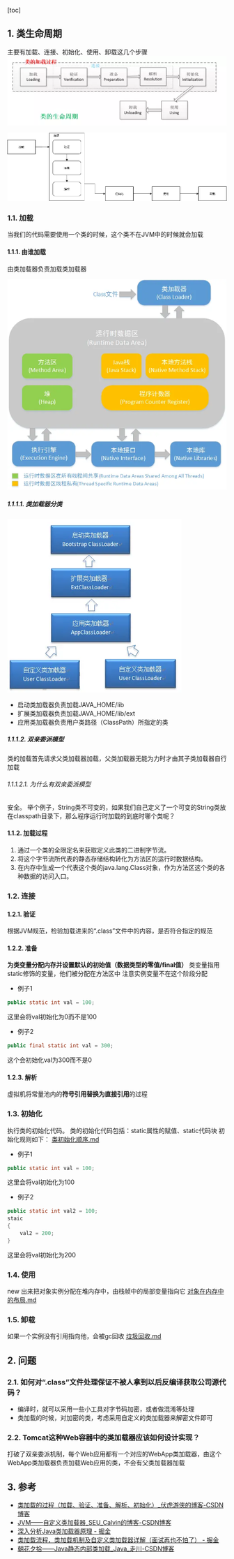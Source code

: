 [toc]



## 1. 类生命周期
主要有加载、连接、初始化、使用、卸载这几个步骤
![](https://raw.githubusercontent.com/TDoct/images/master/img/20200130125230.png)

![](https://raw.githubusercontent.com/TDoct/images/master/img/20200316173027.png)
### 1.1. 加载

当我们的代码需要使用一个类的时候，这个类不在JVM中的时候就会加载

#### 1.1.1. 由谁加载
由类加载器负责加载类加载器

![](https://raw.githubusercontent.com/TDoct/images/master/img/20200130112608.png)

##### 1.1.1.1. 类加载器分类
![](https://raw.githubusercontent.com/TDoct/images/master/img/20200129210319.png)

- 启动类加载器负责加载JAVA_HOME/lib
- 扩展类加载器负责加载JAVA_HOME/lib/ext
- 应用类加载器负责用户类路径（ClassPath）所指定的类

##### 1.1.1.2. 双亲委派模型

类的加载首先请求父类加载器加载，父类加载器无能为力时才由其子类加载器自行加载

###### 1.1.1.2.1. 为什么有双亲委派模型
安全。
举个例子，String类不可变的，如果我们自己定义了一个可变的String类放在classpath目录下，那么程序运行时加载的到底时哪个类呢？

#### 1.1.2. 加载过程

1. 通过一个类的全限定名来获取定义此类的二进制字节流。
2. 将这个字节流所代表的静态存储结构转化为方法区的运行时数据结构。
3. 在内存中生成一个代表这个类的java.lang.Class对象，作为方法区这个类的各种数据的访问入口。

### 1.2. 连接

#### 1.2.1. 验证
根据JVM规范，检验加载进来的“.class”文件中的内容，是否符合指定的规范

#### 1.2.2. 准备
**为类变量分配内存并设置默认的初始值（数据类型的零值/final值）** 
类变量指用static修饰的变量，他们被分配在方法区中
注意实例变量不在这个阶段分配

- 例子1
```java
public static int val = 100;
```
这里会将val初始化为0而不是100

- 例子2

```java
public final static int val = 300;
```

这个会初始化val为300而不是0

#### 1.2.3. 解析
虚拟机将常量池内的**符号引用替换为直接引用**的过程

### 1.3. 初始化

执行类的初始化代码。
类的初始化代码包括：static属性的赋值、static代码块
初始化规则如下：
[类初始化顺序.md](类初始化顺序.md)
- 例子1
```java
public static int val = 100;
```
这里会将val初始化为100

- 例子2

```java
public static int val2 = 100;
staic
{
    val2 = 200;
}
```
这里会将val初始化为200
### 1.4. 使用
new 出来把对象实例分配在堆内存中，由栈帧中的局部变量指向它
[对象在内存中的布局.md](对象在内存中的布局.md)
### 1.5. 卸载

如果一个实例没有引用指向他，会被gc回收
[垃圾回收.md](../垃圾回收/垃圾回收.md)


## 2. 问题
### 2.1. 如何对“.class”文件处理保证不被人拿到以后反编译获取公司源代码？
- 编译时，就可以采用一些小工具对字节码加密，或者做混淆等处理
- 类加载的时候，对加密的类，考虑采用自定义的类加载器来解密文件即可

### 2.2. Tomcat这种Web容器中的类加载器应该如何设计实现？

打破了双亲委派机制，每个Web应用都有一个对应的WebApp类加载器，由这个WebApp类加载器负责加载Web应用的类，不会有父类加载器加载

## 3. 参考

- [类加载的过程（加载、验证、准备、解析、初始化）\_伏虎游侠的博客\-CSDN博客](https://blog.csdn.net/dufufd/article/details/80538527)
- [JVM——自定义类加载器\_SEU\_Calvin的博客\-CSDN博客](https://blog.csdn.net/SEU_Calvin/article/details/52315125)
- [深入分析Java类加载器原理 \- 掘金](https://juejin.im/post/5c866e00f265da2dd1689f8b#heading-12)
- [类加载流程，类加载机制及自定义类加载器详解（面试再也不怕了） \- 掘金](https://juejin.im/post/5cffa528e51d4556da53d091)
- [朝花夕拾——Java静态内部类加载\_Java\_走川\-CSDN博客](https://blog.csdn.net/zhang_yanye/article/details/50344447)